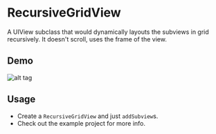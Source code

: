 RecursiveGridView
===

A UIView subclass that would dynamically layouts the subviews in grid recursively.  It doesn't scroll, uses the frame of the view. 

Demo
---

![alt tag]()

Usage
---

* Create a `RecursiveGridView` and just `addSubview`s. 
* Check out the example project for more info. 